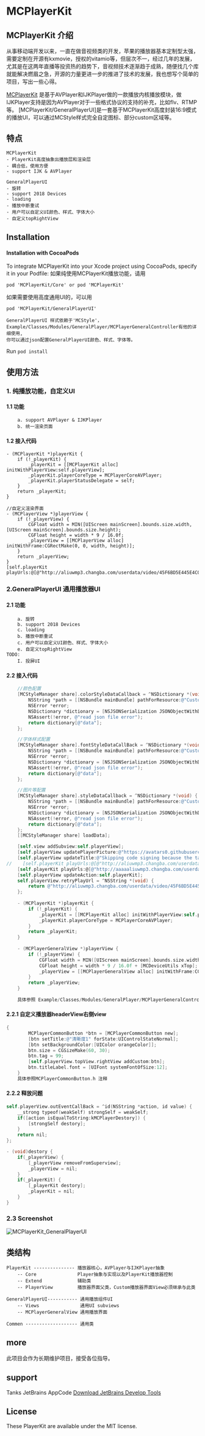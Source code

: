 # MCPlayerKit

## MCPlayerKit 介绍

从事移动端开发以来，一直在做音视频类的开发，苹果的播放器基本定制型太强，需要定制在开源有kxmovie，授权的vitamio等，但层次不一，经过几年的发展，尤其是在这两年直播等投资热的趋势下，音视频技术逐渐趋于成熟，随便找几个库就能解决燃眉之急，开源的力量更进一步的推进了技术的发展，我也想写个简单的项目，写出一些心得。


[MCPlayerKit](https://github.com/poholo/MCPlayerKit) 是基于AVPlayer和IJKPlayer做的一款播放内核播放模块，做IJKPlayer支持是因为AVPlayer对于一些格式协议的支持的补充，比如flv、RTMP等。
[MCPlayerKit/GeneralPlayerUI]是一套基于MCPlayerKit高度封装16:9模式的播放UI，可以通过MCStyle样式完全自定图标、部分custom区域等。
## 特点
```text
MCPlayerKit
- PlayerKit高度抽象出播放层和渲染层
- 耦合低，使用方便
- support IJK & AVPlayer

GeneralPlayerUI
- 旋转
- support 2018 Devices
- loading
- 播放中断重试
- 用户可以自定义UI颜色、样式、字体大小
- 自定义topRightView
```

## Installation

#### Installation with CocoaPods

To integrate MCPlayerKit into your Xcode project using CocoaPods, specify it in your Podfile:
如果纯使用MCPlayerKit播放功能，请用
```text
pod 'MCPlayerKit/Core' or pod 'MCPlayerKit'
```

如果需要使用高度通用UI的，可以用
```text
pod 'MCPlayerKit/GeneralPlayerUI'

```
```text
GeneralPlayerUI 样式依赖于'MCStyle'，Example/Classes/Modules/GeneralPlayer/MCPlayerGeneralController有他的详细使用,
你可以通过json配置GeneralPlayerUI颜色、样式、字体等。
```

Run `pod install`


## 使用方法


### 1. 纯播放功能，自定义UI

#### 1.1 功能
```text
    a. support AVPlayer & IJKPlayer
    b. 统一渲染页面
```

#### 1.2 接入代码
```
- (MCPlayerKit *)playerKit {
    if (!_playerKit) {
        _playerKit = [[MCPlayerKit alloc] initWithPlayerView:self.playerView];
        _playerKit.playerCoreType = MCPlayerCoreAVPlayer;
        _playerKit.playerStatusDelegate = self;
    }
    return _playerKit;
}

//自定义渲染界面
- (MCPlayerView *)playerView {
    if (!_playerView) {
        CGFloat width = MIN([UIScreen mainScreen].bounds.size.width, [UIScreen mainScreen].bounds.size.height);
        CGFloat height = width * 9 / 16.0f;
        _playerView = [[MCPlayerView alloc] initWithFrame:CGRectMake(0, 0, width, height)];
    }
    return _playerView;
}
[self.playerKit playUrls:@[@"http://aliuwmp3.changba.com/userdata/video/45F6BD5E445E4C029C33DC5901307461.mp4"]];
```

### 2.GeneralPlayerUI 通用播放器UI 
#### 2.1 功能
```text
    a. 旋转
    b. support 2018 Devices
    c. loading
    b. 播放中断重试
    c. 用户可以自定义UI颜色、样式、字体大小
    e. 自定义topRightView
TODO:
    I. 投屏UI
```

#### 2.2 接入代码
```objectivec
    //颜色配置
    [MCStyleManager share].colorStyleDataCallback = ^NSDictionary *(void) {
        NSString *path = [[NSBundle mainBundle] pathForResource:@"CustomPlayerColor" ofType:@"json"];
        NSError *error;
        NSDictionary *dictionary = [NSJSONSerialization JSONObjectWithData:[NSData dataWithContentsOfFile:path] options:NSJSONReadingMutableContainers error:&error];
        NSAssert(!error, @"read json file error");
        return dictionary[@"data"];
    };

    //字体样式配置
    [MCStyleManager share].fontStyleDataCallBack = ^NSDictionary *(void) {
        NSString *path = [[NSBundle mainBundle] pathForResource:@"CustomPlayerFont" ofType:@"json"];
        NSError *error;
        NSDictionary *dictionary = [NSJSONSerialization JSONObjectWithData:[NSData dataWithContentsOfFile:path] options:NSJSONReadingMutableContainers error:&error];
        NSAssert(!error, @"read json file error");
        return dictionary[@"data"];
    };

    //图片等配置
    [MCStyleManager share].styleDataCallback = ^NSDictionary *(void) {
        NSString *path = [[NSBundle mainBundle] pathForResource:@"CustomPlayerStyle" ofType:@"json"];
        NSError *error;
        NSDictionary *dictionary = [NSJSONSerialization JSONObjectWithData:[NSData dataWithContentsOfFile:path] options:NSJSONReadingMutableContainers error:&error];
        NSAssert(!error, @"read json file error");
        return dictionary[@"data"];
    };
    [[MCStyleManager share] loadData];

    [self.view addSubview:self.playerView];
    [self.playerView updatePlayerPicture:@"https://avatars0.githubusercontent.com/u/3861387?s=460&v=4"];
    [self.playerView updateTitle:@"Skipping code signing because the target does not have an Info.plist file. (in target 'App')"];
//    [self.playerKit playUrls:@[@"http://aliuwmp3.changba.com/userdata/video/45F6BD5E445E4C029C33DC5901307461.mp4"]];
    [self.playerKit playUrls:@[@"http://aaaaaliuwmp3.changba.com/userdata/video/45F6BD5E445E4C029C33DC5901307461.mp4"]];
    [self.playerView updateAction:self.playerKit];
    self.playerView.retryPlayUrl = ^NSString *(void) {
        return @"http://aliuwmp3.changba.com/userdata/video/45F6BD5E445E4C029C33DC5901307461.mp4";
    };
    
    - (MCPlayerKit *)playerKit {
        if (!_playerKit) {
            _playerKit = [[MCPlayerKit alloc] initWithPlayerView:self.playerView.playerView];
            _playerKit.playerCoreType = MCPlayerCoreAVPlayer;
        }
        return _playerKit;
    }
    
    - (MCPlayerGeneralView *)playerView {
        if (!_playerView) {
            CGFloat width = MIN([UIScreen mainScreen].bounds.size.width, [UIScreen mainScreen].bounds.size.height);
            CGFloat height = width * 9 / 16.0f + [MCDeviceUtils xTop];
            _playerView = [[MCPlayerGeneralView alloc] initWithFrame:CGRectMake(0, 0, width, height)];
        }
        return _playerView;
    }
    
    具体参照 Example/Classes/Modules/GeneralPlayer/MCPlayerGeneralController
```

#### 2.2.1 自定义播放器headerView右侧view
```objectivec
{
        MCPlayerCommonButton *btn = [MCPlayerCommonButton new];
        [btn setTitle:@"清晰度1" forState:UIControlStateNormal];
        [btn setBackgroundColor:[UIColor orangeColor]];
        btn.size = CGSizeMake(60, 30);
        btn.tag = 99;
        [self.playerView.topView.rightView addCustom:btn];
        btn.titleLabel.font = [UIFont systemFontOfSize:12];
    }
    具体参照MCPlayerCommonButton.h 注释
```

#### 2.2.2 释放问题
```objectivec
self.playerView.outEventCallBack = ^id(NSString *action, id value) {
    __strong typeof(weakSelf) strongSelf = weakSelf;
    if([action isEqualToString:kMCPlayerDestory]) {
        [strongSelf destory];
    }
    return nil;
};

- (void)destory {
    if(_playerView) {
        [_playerView removeFromSuperview];
        _playerView = nil;
    }
    if(_playerKit) {
        [_playerKit destory];
        _playerKit = nil;
    }
}


```


### 2.3 Screenshot
![MCPlayerKit_GeneralPlayerUI](./Screenshot/MCPlayerKit.gif)

## 类结构
```
PlayerKit --------------- 播放器核心，AVPlayer与IJKPlayer抽象
    -- Core               Player抽象与实现以及PlayerKit播放器控制
    -- Extend             辅助类
    -- PlayerView         播放器界面父类，Custom播放器界面View必须继承与此类
    
GeneralPlayerUI----------- 通用播放组件UI
    -- Views               通用UI subviews
    -- MCPlayerGeneralView 通用播放界面

Commen ------------------- 通用类

```


## more

此项目会作为长期维护项目，接受各位指导。

## support
Tanks JetBrains AppCode
[Download JetBrains Develop Tools](https://www.jetbrains.com/?from=MCPlayerKit)

## License

These PlayerKit are available under the MIT license.
